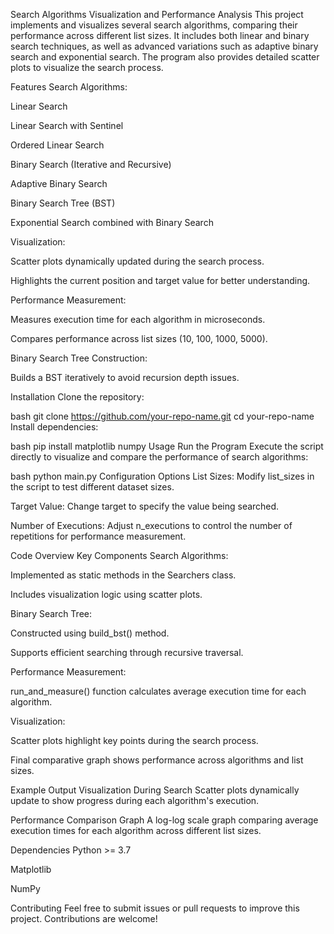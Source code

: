 Search Algorithms Visualization and Performance Analysis
This project implements and visualizes several search algorithms, comparing their performance across different list sizes. It includes both linear and binary search techniques, as well as advanced variations such as adaptive binary search and exponential search. The program also provides detailed scatter plots to visualize the search process.

Features
Search Algorithms:

Linear Search

Linear Search with Sentinel

Ordered Linear Search

Binary Search (Iterative and Recursive)

Adaptive Binary Search

Binary Search Tree (BST)

Exponential Search combined with Binary Search

Visualization:

Scatter plots dynamically updated during the search process.

Highlights the current position and target value for better understanding.

Performance Measurement:

Measures execution time for each algorithm in microseconds.

Compares performance across list sizes (10, 100, 1000, 5000).

Binary Search Tree Construction:

Builds a BST iteratively to avoid recursion depth issues.

Installation
Clone the repository:

bash
git clone https://github.com/your-repo-name.git
cd your-repo-name
Install dependencies:

bash
pip install matplotlib numpy
Usage
Run the Program
Execute the script directly to visualize and compare the performance of search algorithms:

bash
python main.py
Configuration Options
List Sizes: Modify list_sizes in the script to test different dataset sizes.

Target Value: Change target to specify the value being searched.

Number of Executions: Adjust n_executions to control the number of repetitions for performance measurement.

Code Overview
Key Components
Search Algorithms:

Implemented as static methods in the Searchers class.

Includes visualization logic using scatter plots.

Binary Search Tree:

Constructed using build_bst() method.

Supports efficient searching through recursive traversal.

Performance Measurement:

run_and_measure() function calculates average execution time for each algorithm.

Visualization:

Scatter plots highlight key points during the search process.

Final comparative graph shows performance across algorithms and list sizes.

Example Output
Visualization During Search
Scatter plots dynamically update to show progress during each algorithm's execution.

Performance Comparison Graph
A log-log scale graph comparing average execution times for each algorithm across different list sizes.

Dependencies
Python >= 3.7

Matplotlib

NumPy

Contributing
Feel free to submit issues or pull requests to improve this project. Contributions are welcome!
